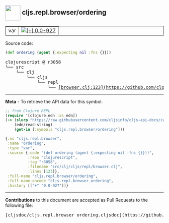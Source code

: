 ## <img width="48px" valign="middle" src="http://i.imgur.com/Hi20huC.png"> cljs.repl.browser/ordering

 <table border="1">
<tr>

<td>var</td>
<td><a href="https://github.com/cljsinfo/cljs-api-docs/tree/0.0-927"><img valign="middle" alt="[+] 0.0-927" src="https://img.shields.io/badge/+-0.0--927-lightgrey.svg"></a> </td>
</tr>
</table>






Source code:

```clj
(def ordering (agent {:expecting nil :fns {}}))
```

 <pre>
clojurescript @ r3058
└── src
    └── clj
        └── cljs
            └── repl
                └── <ins>[browser.clj:123](https://github.com/clojure/clojurescript/blob/r3058/src/clj/cljs/repl/browser.clj#L123)</ins>
</pre>


---

__Meta__ - To retrieve the API data for this symbol:

```clj
;; from Clojure REPL
(require '[clojure.edn :as edn])
(-> (slurp "https://raw.githubusercontent.com/cljsinfo/cljs-api-docs/catalog/cljs-api.edn")
    (edn/read-string)
    (get-in [:symbols "cljs.repl.browser/ordering"]))
```

```clj
{:ns "cljs.repl.browser",
 :name "ordering",
 :type "var",
 :source {:code "(def ordering (agent {:expecting nil :fns {}}))",
          :repo "clojurescript",
          :tag "r3058",
          :filename "src/clj/cljs/repl/browser.clj",
          :lines [123]},
 :full-name "cljs.repl.browser/ordering",
 :full-name-encode "cljs.repl.browser_ordering",
 :history [["+" "0.0-927"]]}

```

---

__Contributions__ to this document are accepted as Pull Requests to the following file:

 <pre>
[cljsdoc/cljs.repl.browser_ordering.cljsdoc](https://github.com/cljsinfo/cljs-api-docs/blob/master/cljsdoc/cljs.repl.browser_ordering.cljsdoc)
</pre>

